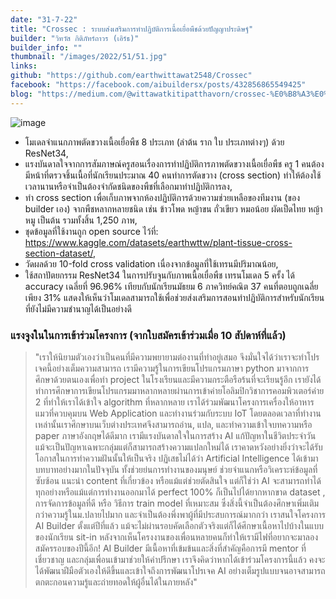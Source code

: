 ```yaml
---
date: "31-7-22"
title: "Crossec : ระบบส่งเสริมการทำปฏิบัติการเนื้อเยื่อพืชด้วยปัญญาประดิษฐ์"
builder: "วิทวัส กิติภัทร์ถาวร (เอิร์ธ)"
builder_info: ""
thumbnail: "/images/2022/51/51.jpg"
links:
github: "https://github.com/earthwittawat2548/Crossec"
facebook: "https://facebook.com/aibuildersx/posts/432856865549425"
blog: "https://medium.com/@wittawatkitipatthavorn/crossec-%E0%B8%A3%E0%B8%B0%E0%B8%9A%E0%B8%9A%E0%B8%AA%E0%B9%88%E0%B8%87%E0%B9%80%E0%B8%AA%E0%B8%A3%E0%B8%B4%E0%B8%A1%E0%B8%81%E0%B8%B2%E0%B8%A3%E0%B8%97%E0%B8%B3%E0%B8%9B%E0%B8%8F%E0%B8%B4%E0%B8%9A%E0%B8%B1%E0%B8%95%E0%B8%B4%E0%B8%81%E0%B8%B2%E0%B8%A3%E0%B9%80%E0%B8%99%E0%B8%B7%E0%B9%89%E0%B8%AD%E0%B9%80%E0%B8%A2%E0%B8%B7%E0%B9%88%E0%B8%AD%E0%B8%9E%E0%B8%B7%E0%B8%8A%E0%B8%94%E0%B9%89%E0%B8%A7%E0%B8%A2%E0%B8%9B%E0%B8%B1%E0%B8%8D%E0%B8%8D%E0%B8%B2%E0%B8%9B%E0%B8%A3%E0%B8%B0%E0%B8%94%E0%B8%B4%E0%B8%A9%E0%B8%90%E0%B9%8C-77613e88fb0a"
---
```


![image](/images/2022/51/51.jpg)

- โมเดลจำแนกภาพตัดขวางเนื้อเยื่อพืช 8 ประเภท (ลำต้น ราก ใบ ประเภทต่างๆ) ด้วย ResNet34,
- แรงบันดาลใจจากการสัมภาษณ์ครูสอนเรื่องการทำปฏิบัติการภาพตัดขวางเนื้อเยื่อพืช ครู 1 คนต้องมีหน้าที่ตรวจชิ้นเนื้อที่นักเรียนประมาณ 40 คนทำการตัดขวาง (cross section) ทำให้ต้องใช้เวลานานหรือจำเป็นต้องจำกัดชนิดของพืชที่เลือกมาทำปฏิบัติการลง,
- ทำ cross section เพื่อเก็บภาพจากห้องปฏิบัติการด้วยความช่วยเหลือของทีมงาน (ของ builder เอง) จากพืชหลากหลายชนิด เช่น ข้าวโพด หญ้าขน ถั่วเขียว หมอน้อย ผัดเป็ดไทย หญ้าหมู เป็นต้น รวมทั้งสิ้น 1,250 ภาพ,
- ชุดข้อมูลที่ใช้งานถูก open source ไว้ที่: https://www.kaggle.com/datasets/earthwttw/plant-tissue-cross-section-dataset/,
- วัดผลด้วย 10-fold cross validation เนื่องจากข้อมูลที่ใช้เทรนมีปริมาณน้อย,
- ใช้สถาปัตยกรรม ResNet34 ในการปรับจูนกับภาพเนื้อเยื่อพืช เทรนโมเดล 5 ครั้ง ได้ accuracy เฉลี่ยที่ 96.96% เทียบกับนักเรียนมัธยม 6 ภาควิทย์คณิต 37 คนที่ตอบถูกเฉลี่ยเพียง 31% แสดงให้เห็นว่าโมเดลสามารถใช้เพื่อช่วยส่งเสริมการสอนทำปฏิบัติการสำหรับนักเรียนที่ยังไม่มีความชำนาญได้เป็นอย่างดี

### แรงจูงในในการเข้าร่วมโครงการ (จากใบสมัครเข้าร่วมเมื่อ 10 สัปดาห์ที่แล้ว)

> "เราให้นิยามตัวเองว่าเป็นคนที่มีความพยายามต่องานที่ทำอยู่เสมอ จึงมั่นใจได้ว่าเราจะทำโปรเจคนี้อย่างเต็มความสามารถ เรามีความรู้ในการเขียนโปรแกรมภาษา python มาจากการศึกษาด้วยตนเองเพื่อทำ project ในโรงเรียนและมีความกระตือรือร้นที่จะเรียนรู้อีก เรายังได้ทำการศึกษาการเขียนโปรแกรมมาหลากหลายผ่านการเข้าค่ายโอลิมปิกวิชาการคอมพิวเตอร์ค่าย 2 ที่ทำให้เราได้เข้าใจ algorithm ที่หลากหลาย เราได้ร่วมพัฒนาโครงการเครื่องให้อาหารแมวที่ควบคุมบน Web Application และทำงานร่วมกับระบบ IoT โดยตลอดเวลาที่ทำงานเหล่านั้นเราศึกษาบนเว็บต่างประเทศจึงสามารถอ่าน, แปล, และทำความเข้าใจบทความหรือ paper ภาษาอังกฤษได้ดีมาก เรามีแรงบันดาลใจในการสร้าง AI แก้ปัญหาในชีวิตประจำวัน แม้จะเป็นปัญหาเฉพาะกลุ่มแต่ก็สามารถสร้างความแปลกใหม่ได้ เราคาดหวังอย่างยิ่งว่าจะได้รับโอกาสในการทำความฝันนั้นให้เป็นจริง  ปฏิเสธไม่ได้ว่า Artificial Intelligence ได้เข้ามาบทบาทอย่างมากในปัจจุบัน ทั้งช่วยย่นการทำงานของมนุษย์ ช่วยจำแนกหรือวิเคราะห์ข้อมูลที่ซับซ้อน แนะนำ content ที่เกี่ยวข้อง หรือแม้แต่ช่วยตัดสินใจ แต่ก็ใช่ว่า AI จะสามารถทำได้ทุกอย่างหรือแม้แต่การทำงานออกมาได้ perfect 100% ก็เป็นไปได้ยากหากขาด dataset , การจัดการข้อมูลที่ดี หรือ วิธีการ train model ที่เหมาะสม ซึ่งสิ่งนี้จำเป็นต้องศึกษาเพิ่มเติมกว่าความรู้ในม.ปลายไปมาก และจำเป็นต้องพึ่งพาผู้ที่มีประสบการณ์มากกว่า  เราสนใจโครงการ AI Builder ตั้งแต่ปีที่แล้ว แม้จะไม่ผ่านรอบคัดเลือกตัวจริงแต่ก็ได้ศึกษาเนื้อหาไปบ้างในแบบของนักเรียน sit-in หลังจากเห็นโครงงานของเพื่อนหลายคนก็ทำให้เรามีไฟที่อยากจะมาลองสมัครรอบของปีนี้อีก! AI Builder มีเนื้อหาที่เข้มข้นและสิ่งที่สำคัญคือการมี mentor ที่เชี่ยวชาญ และกลุ่มเพื่อนเข้ามาช่วยให้คำปรึกษา เราจึงคิดว่าหากได้เข้าร่วมโครงการนี้แล้ว คงจะได้พัฒนาฝีมือตัวเองให้ดีขึ้นและเข้าใจถึงการพัฒนาโปรเจค AI อย่างเต็มรูปแบบจนอาจสามารถตกตะกอนความรู้และถ่ายทอดให้ผู้อื่นได้ในภายหลัง"